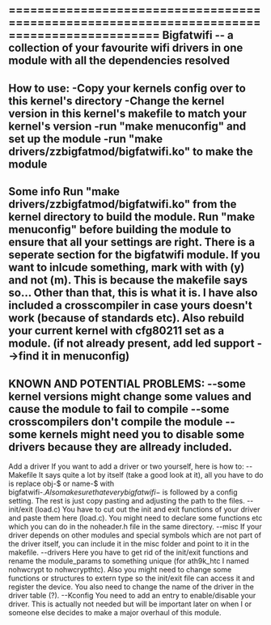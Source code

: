 
===========================================================================================
Bigfatwifi -- a collection of your favourite wifi drivers in one module with all the dependencies resolved
-------------------------------------------------------------------------------------------
How to use:
-Copy your kernels config over to this kernel's directory
-Change the kernel version in this kernel's makefile to match your kernel's version
-run "make menuconfig" and set up the module
-run "make drivers/zzbigfatmod/bigfatwifi.ko" to make the module
-------------------------------------------------------------------------------------------
Some info
Run "make drivers/zzbigfatmod/bigfatwifi.ko" from the kernel directory to build the module.
Run "make menuconfig" before building the module to ensure that all your settings are right.
There is a seperate section for the bigfatwifi module.
If you want to inlcude something, mark with with (y) and not (m).
This is because the makefile says so...
Other than that, this is what it is.
I have also included a crosscompiler in case yours doesn't work (because of standards etc).
Also rebuild your current kernel with cfg80211 set as a module.
(if not already present, add led support -->find it in menuconfig)
-------------------------------------------------------------------------------------------
KNOWN AND POTENTIAL PROBLEMS:
--some kernel versions might change some values and cause the module to fail to compile
--some crosscompilers don't compile the module
--some kernels might need you to disable some drivers because they are allready included.
-------------------------------------------------------------------------------------------
Add a driver
If you want to add a driver or two yourself, here is how to:
--Makefile
It says quite a lot by itself (take a good look at it),
all you have to do is replace obj-$ or name-$ with bigfatwifi-$.
Also make sure that every bigfatwifi-$ is followed by a config setting.
The rest is just copy pasting and adjusting the path to the files.
--init/exit (load.c)
You have to cut out the init and exit functions of your driver and paste them
here (load.c). You might need to declare some functions etc which you can do
in the noheader.h file in the same directory.
--misc
If your driver depends on other modules and special symbols which are not part
of the driver itself, you can include it in the misc folder and point to it in
the makefile.
--drivers
Here you have to get rid of the init/exit functions and rename the module_params
to something unique (for ath9k_htc I named nohwcrypt to nohwcrypthtc).
Also you might need to change some functions or structures to extern type so the
init/exit file can access it and register the device.
You also need to change the name of the driver in the driver table (?).
--Kconfig
You need to add an entry to enable/disable your driver.
This is actually not needed but will be important later on when I or someone else
decides to make a major overhaul of this module.
